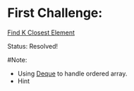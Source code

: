 # First Challenge:
[Find K Closest Element](https://leetcode.com/problems/find-k-closest-elements/)

Status: Resolved!

#Note:
- Using [Deque](https://vnoi.info/wiki/algo/data-structures/Deque.md) to handle ordered array.
- Hint <!-- I should use i, j for getting value by binary search first to get index of x value in ordered array. Then calculating the distance for each of i, j. And, push it in deque (push_front with i if distance of i less than j, push_back with j (otherwise))-->
